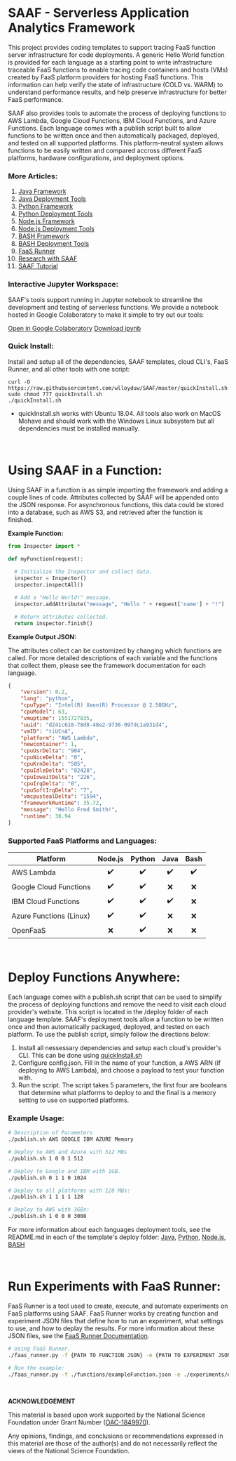# SAAF - Serverless Application Analytics Framework

This project provides coding templates to support tracing FaaS function server infrastructure for code deployments.
A generic Hello World function is provided for each language as a starting point to write infrastructure traceable FaaS functions to enable tracing code containers and hosts (VMs) created by FaaS platform providers for hosting FaaS functions.  This information can help verify the state of infrastructure (COLD vs. WARM) to understand performance results, and help preserve infrastructure for better FaaS performance.

SAAF also provides tools to automate the process of deploying functions to AWS Lambda, Google Cloud Functions, IBM Cloud Functions, and Azure Functions. Each language comes with a publish script built to allow functions to be written once and then automatically packaged, deployed, and tested on all supported platforms. This platform-neutral system allows functions to be easily written and compared accross different FaaS platforms, hardware configurations, and deployment options.

### More Articles:

1. [Java Framework](./java_template/)
2. [Java Deployment Tools](./java_template/deploy/)
3. [Python Framework](./python_template/)
4. [Python Deployment Tools](./python_template/deploy/)
5. [Node.js Framework](./nodejs_template/)
6. [Node.js Deployment Tools](./nodejs_template/deploy/)
7. [BASH Framework](./bash_template/)
8. [BASH Deployment Tools](./bash_template/deploy/)
9. [FaaS Runner](./test/)
10. [Research with SAAF](./research.md)
11. [SAAF Tutorial](./tutorial/)

### Interactive Jupyter Workspace:

SAAF's tools support running in Jupyter notebook to streamline the development and testing of serverless functions. We provide a notebook hosted in Google Colaboratory to make it simple to try out our tools:

[Open in Google Colaboratory](https://colab.research.google.com/drive/161YVl-oyW22j9Rp3zH-YjU_34AW4eVej?usp=sharing)
[Download ipynb](https://raw.githubusercontent.com/wlloyduw/SAAF/master/jupyter_workspace/src/interactive_workspace.ipynb)

### Quick Install:

Install and setup all of the dependencies, SAAF templates, cloud CLI's, FaaS Runner, and all other tools with one script:
```
curl -O https://raw.githubusercontent.com/wlloyduw/SAAF/master/quickInstall.sh
sudo chmod 777 quickInstall.sh
./quickInstall.sh
```
* quickInstall.sh works with Ubuntu 18.04. All tools also work on MacOS Mohave and should work with the Windows Linux subsystem but all dependencies must be installed manually.

&nbsp;

# Using SAAF in a Function:

Using SAAF in a function is as simple importing the framework and adding a couple lines of code. Attributes collected by SAAF will be appended onto the JSON response. For asynchronous functions, this data could be stored into a database, such as AWS S3, and retrieved after the function is finished.

**Example Function:**

```python
from Inspector import *

def myFunction(request):
  
  # Initialize the Inspector and collect data.
  inspector = Inspector()
  inspector.inspectAll()

  # Add a "Hello World!" message.
  inspector.addAttribute("message", "Hello " + request['name'] + "!")

  # Return attributes collected.
  return inspector.finish()
```

**Example Output JSON:**

The attributes collect can be customized by changing which functions are called. For more detailed descriptions of each variable and the functions that collect them, please see the framework documentation for each language.

```json
{
	"version": 0.2,
	"lang": "python",
	"cpuType": "Intel(R) Xeon(R) Processor @ 2.50GHz",
	"cpuModel": 63,
	"vmuptime": 1551727835,
	"uuid": "d241c618-78d8-48e2-9736-997dc1a931d4",
	"vmID": "tiUCnA",
	"platform": "AWS Lambda",
	"newcontainer": 1,
	"cpuUsrDelta": "904",
	"cpuNiceDelta": "0",
	"cpuKrnDelta": "585",
	"cpuIdleDelta": "82428",
	"cpuIowaitDelta": "226",
	"cpuIrqDelta": "0",
	"cpuSoftIrqDelta": "7",
	"vmcpustealDelta": "1594",
	"frameworkRuntime": 35.72,
	"message": "Hello Fred Smith!",
	"runtime": 38.94
}
```

### Supported FaaS Platforms and Languages:

| **Platform** | **Node.js** | **Python** | **Java** | **Bash** |
| --- | :---: | :---: | :---: | :---: |
| AWS Lambda | ✔️ | ✔️ | ✔️ | ✔️ |
| Google Cloud Functions | ✔️ | ✔️ | ❌ | ❌ |
| IBM Cloud Functions | ✔️ | ✔️ | ✔️ | ❌ |
| Azure Functions (Linux) | ✔️ | ✔️ | ❌ | ❌ |
| OpenFaaS | ❌ | ✔️ | ❌ | ❌ |

&nbsp;

# Deploy Functions Anywhere:

Each language comes with a publish.sh script that can be used to simplify the process of deploying functions and remove the need to visit each cloud provider's website. This script is located in the /deploy folder of each language template. SAAF's deployment tools allow a function to be written once and then automatically packaged, deployed, and tested on each platform. To use the publish script, simply follow the directions below:

1. Install all nessessary dependencies and setup each cloud's provider's CLI.
  This can be done using [quickInstall.sh](./quickInstall.sh)
2. Configure config.json.
  Fill in the name of your function, a AWS ARN (if deploying to AWS Lambda), and choose a payload to test your function with.
3. Run the script. 
  The script takes 5 parameters, the first four are booleans that determine what platforms to deploy to and the final is a memory setting to use on supported platforms.

### Example Usage:
``` bash 
# Description of Parameters
./publish.sh AWS GOOGLE IBM AZURE Memory

# Deploy to AWS and Azure with 512 MBs
./publish.sh 1 0 0 1 512

# Deploy to Google and IBM with 1GB.
./publish.sh 0 1 1 0 1024

# Deploy to all platforms with 128 MBs:
./publish.sh 1 1 1 1 128

# Deploy to AWS with 3GBs:
./publish.sh 1 0 0 0 3008
```

  For more information about each languages deployment tools, see the README.md in each of the template's deploy folder:
[Java](./java_template/deploy), [Python](./python_template/deploy), [Node.js](./nodejs_template/deploy), [BASH](./bash_template/deploy)

&nbsp;

# Run Experiments with FaaS Runner: 

FaaS Runner is a tool used to create, execute, and automate experiments on FaaS platforms using SAAF. FaaS Runner works by creating function and experiment JSON files that define how to run an experiment, what settings to use, and how to deplay the results. For more information about these JSON files, see the [FaaS Runner Documentation](./test/).

``` bash 
# Using FaaS Runner.
./faas_runner.py -f {PATH TO FUNCTION JSON} -e {PATH TO EXPERIMENT JSON} -o {OPTIONAL: OUTPUT PATH}

# Run the example:
./faas_runner.py -f ./functions/exampleFunction.json -e ./experiments/exampleExperiment.json
```

&nbsp;


**ACKNOWLEDGEMENT**

This material is based upon work supported by the National Science Foundation under Grant Number ([OAC-1849970](https://www.nsf.gov/awardsearch/showAward?AWD_ID=1849970&HistoricalAwards=false)).

Any opinions, findings, and conclusions or recommendations expressed in this material are those of the author(s) and do not necessarily reflect the views of the National Science Foundation.
